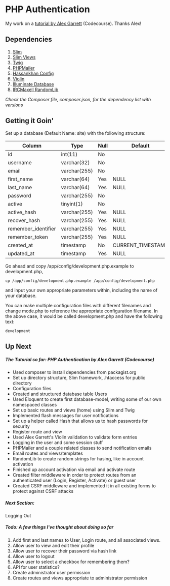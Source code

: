 # PHP Authentication
My work on a [tutorial by Alex Garrett](https://www.youtube.com/playlist?list=PLfdtiltiRHWGKUvioJly40RJZchSG2-34) (Codecourse). Thanks Alex!

## Dependencies
1. [Slim](https://github.com/slimphp/Slim)
2. [Slim Views](https://github.com/slimphp/Slim-Views)
3. [Twig](https://github.com/twigphp/Twig)
4. [PHPMailer](https://github.com/PHPMailer/PHPMailer)
5. [Hassankhan Config](https://packagist.org/packages/hassankhan/config)
6. [Violin](https://github.com/alexgarrett/violin)
7. [Illuminate Database](https://github.com/illuminate/database)
8. [IRCMaxell RandomLib](https://packagist.org/packages/ircmaxell/random-lib)

*Check the Composer file, composer.json, for the dependency list with versions*


## Getting it Goin'
Set up a database (Default Name: site) with the following structure:

| Column              | Type         | Null | Default            | Comments |
|---------------------|--------------|------|--------------------|----------|
| id                  | int(11)      | No   |                    |          |
| username            | varchar(32)  | No   |                    |          |
| email               | varchar(255) | No   |                    |          |
| first_name          | varchar(64)  | Yes  | NULL               |          |
| last_name           | varchar(64)  | Yes  | NULL               |          |
| password            | varchar(255) | No   |                    |          |
| active              | tinyint(1)   | No   |                    |          |
| active_hash         | varchar(255) | Yes  | NULL               |          |
| recover_hash        | varchar(255) | Yes  | NULL               |          |
| remember_identifier | varchar(255) | Yes  | NULL               |          |
| remember_token      | varchar(255) | Yes  | NULL               |          |
| created_at          | timestamp    | No   | CURRENT_TIMESTAMP  |          |
| updated_at          | timestamp    | Yes  | NULL               |          |


Go ahead and copy /app/config/development.php.example to development.php,

```
cp /app/config/development.php.example /app/config/development.php
```

 and input your own appropriate parameters within, including the name of your database.

You can make multiple configuration files with different filenames and change mode.php to reference the appropriate configuration filename. In the above case, it would be called development.php and have the following text:

```
development
```

## Up Next

##### The Tutorial so far: PHP Authentication by Alex Garrett (Codecourse)
+ Used composer to install dependencies from packagist.org
+ Set up directory structure, Slim framework, .htaccess for public directory
+ Configuration files
+ Created and structured database table Users
+ Used Eloquent to create first database-model, writing some of our own namespaced classes
+ Set up basic routes and views (home) using Slim and Twig
+ Implemented flash messages for user notifications
+ Set up a helper called Hash that allows us to hash passwords for security
+ Register route and view
+ Used Alex Garrett's Violin validation to validate form entries
+ Logging in the user and some session stuff
+ PHPMailer and a couple related classes to send notification emails
+ Email routes and views/templates
+ RandomLib to create random strings for hasing, like in account activation
+ Finished up account activation via email and activate route
+ Created filter middleware in order to protect routes from an authenticated user (Login, Register, Activate) or guest user
+ Created CSRF middleware and implemented it in all existing forms to protect against CSRF attacks

##### Next Section:
Logging Out

##### Todo: A few things I've thought about doing so far
1. Add first and last names to User, Login route, and all associated views.
2. Allow user to view and edit their profile
3. Allow user to recover their password via hash link
4. Allow user to logout
5. Allow user to select a checkbox for remembering them?
6. API for user statistics?
7. Create administrator user permission
8. Create routes and views appropriate to administrator permission
